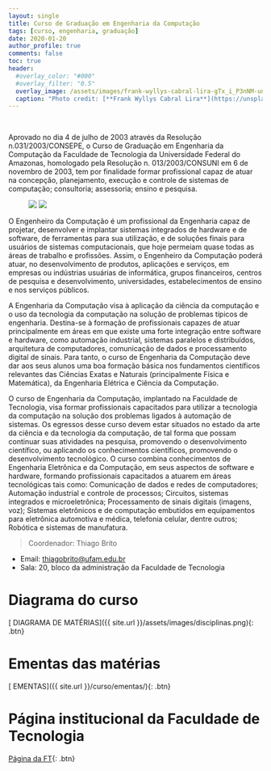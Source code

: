 ```yaml
---
layout: single
title: Curso de Graduação em Engenharia da Computação
tags: [curso, engenharia, graduação]
date: 2020-01-20
author_profile: true
comments: false
toc: true
header:
  #overlay_color: "#000"
  #overlay_filter: "0.5"
  overlay_image: /assets/images/frank-wyllys-cabral-lira-gTx_i_P3nNM-unsplash.jpg
  caption: "Photo credit: [**Frank Wyllys Cabral Lira**](https://unsplash.com/photos/gTx_i_P3nNM)"
---
```


<br>

Aprovado no dia 4 de julho de 2003 através da Resolução n.031/2003/CONSEPE, o Curso de Graduação em Engenharia da Computação da Faculdade de Tecnologia da Universidade Federal do Amazonas, homologado pela Resolução n. 013/2003/CONSUNI em 6 de novembro de 2003, tem por finalidade formar profissional capaz de atuar na concepção, planejamento, execução e controle de sistemas de computação; consultoria; assessoria; ensino e pesquisa.


<figure class="half">
    <a href="https://ft.ufam.edu.br"><img src="/assets/images/FT_final_vertical-2-removebg.png"></a>
    <a href="http://bit.ly/34Pdip7"><img src="/assets/images/eng_comp_logo.png"></a>

</figure>

O Engenheiro da Computação é um profissional da Engenharia capaz de projetar, desenvolver e implantar sistemas integrados de hardware e de software, de ferramentas para sua utilização, e de soluções finais para usuários de sistemas computacionais, que hoje permeiam quase todas as áreas de trabalho e profissões. Assim, o Engenheiro da Computação poderá atuar, no desenvolvimento de produtos, aplicações e serviços, em empresas ou indústrias usuárias de informática, grupos financeiros, centros de pesquisa e desenvolvimento, universidades, estabelecimentos de ensino e nos serviços públicos.

A Engenharia da Computação visa à aplicação da ciência da computação e o uso da tecnologia da computação na solução de problemas típicos de engenharia. Destina-se à formação de profissionais capazes de atuar principalmente em áreas em que existe uma forte integração entre software e hardware, como automação industrial, sistemas paralelos e distribuídos, arquitetura de computadores, comunicação de dados e processamento digital de sinais. Para tanto, o curso de Engenharia da Computação deve dar aos seus alunos uma boa formação básica nos fundamentos científicos relevantes das Ciências Exatas e Naturais (principalmente Física e Matemática), da Engenharia Elétrica e Ciência da Computação.

O curso de Engenharia da Computação, implantado na Faculdade de Tecnologia, visa formar profissionais capacitados para utilizar a tecnologia da computação na solução dos problemas ligados à automação de sistemas. Os egressos desse curso devem estar situados no estado da arte da ciência e da tecnologia da computação, de tal forma que possam continuar suas atividades na pesquisa, promovendo o desenvolvimento científico, ou aplicando os conhecimentos científicos, promovendo o desenvolvimento tecnológico. O curso combina conhecimentos de Engenharia Eletrônica e da Computação, em seus aspectos de software e hardware, formando profissionais capacitados a atuarem em áreas tecnológicas tais como: Comunicação de dados e redes de computadores; Automação industrial e controle de processos; Circuitos, sistemas integrados e microeletrônica; Processamento de sinais digitais (imagens, voz); Sistemas eletrônicos e de computação embutidos em equipamentos para eletrônica automotiva e médica, telefonia celular, dentre outros; Robótica e sistemas de manufatura.

> Coordenador: Thiago Brito
 - Email: thiagobrito@ufam.edu.br
 - Sala: 20, bloco da administração da Faculdade de Tecnologia




# Diagrama do curso

 [<i class="fas fa-bookmark"></i> DIAGRAMA DE MATÉRIAS]({{ site.url }}/assets/images/disciplinas.png){: .btn}

# Ementas das matérias
 [<i class="fas fa-file-alt"></i> EMENTAS]({{ site.url }}/curso/ementas/){: .btn}

# Página institucional da Faculdade de Tecnologia
  [<i class="fas fa-bookmark"></i> Página da FT](https://ft.ufam.edu.br){: .btn}
